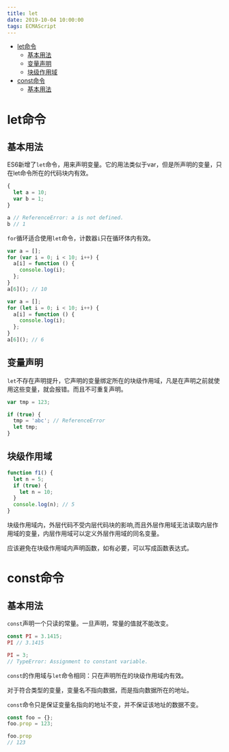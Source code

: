 ```yaml
---
title: let
date: 2019-10-04 10:00:00
tags: ECMAScript
---
```


<!-- toc orderedList:0 -->

- [let命令](#let命令)
  - [基本用法](#基本用法)
  - [变量声明](#变量声明)
  - [块级作用域](#块级作用域)
- [const命令](#const命令)
  - [基本用法](#基本用法)

<!-- tocstop -->

# let命令

## 基本用法

ES6新增了`let`命令，用来声明变量。它的用法类似于var，但是所声明的变量，只在let命令所在的代码块内有效。

```js
{
  let a = 10;
  var b = 1;
}

a // ReferenceError: a is not defined.
b // 1
```

`for`循环适合使用`let`命令，计数器`i`只在循环体内有效。

```js
var a = [];
for (var i = 0; i < 10; i++) {
  a[i] = function () {
    console.log(i);
  };
}
a[6](); // 10

var a = [];
for (let i = 0; i < 10; i++) {
  a[i] = function () {
    console.log(i);
  };
}
a[6](); // 6
```

## 变量声明

`let`不存在声明提升，它声明的变量绑定所在的块级作用域，凡是在声明之前就使用这些变量，就会报错。而且不可重复声明。

```js
var tmp = 123;

if (true) {
  tmp = 'abc'; // ReferenceError
  let tmp;
}
```

## 块级作用域

```js
function f1() {
  let n = 5;
  if (true) {
    let n = 10;
  }
  console.log(n); // 5
}
```

块级作用域内，外层代码不受内层代码块的影响,而且外层作用域无法读取内层作用域的变量，内层作用域可以定义外层作用域的同名变量。

应该避免在块级作用域内声明函数，如有必要，可以写成函数表达式。

# const命令

## 基本用法

`const`声明一个只读的常量。一旦声明，常量的值就不能改变。

```js
const PI = 3.1415;
PI // 3.1415

PI = 3;
// TypeError: Assignment to constant variable.
```

`const`的作用域与`let`命令相同：只在声明所在的块级作用域内有效。

对于符合类型的变量，变量名不指向数据，而是指向数据所在的地址。

`const`命令只是保证变量名指向的地址不变，并不保证该地址的数据不变。

```js
const foo = {};
foo.prop = 123;

foo.prop
// 123
```